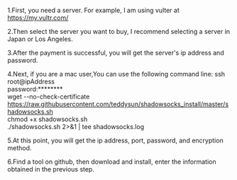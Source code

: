 1.First, you need a server. For example, I am using vulter at https://my.vultr.com/

2.Then select the server you want to buy, I recommend selecting a server in Japan or Los Angeles.

3.After the payment is successful, you will get the server's ip address and password.

4.Next, if you are a mac user,You can use the following command line:
  ssh root@ipAddress <br/>
  password:******** <br/>
  wget --no-check-certificate https://raw.githubusercontent.com/teddysun/shadowsocks_install/master/shadowsocks.sh <br/>
  chmod +x shadowsocks.sh <br/>
  ./shadowsocks.sh 2>&1 | tee shadowsocks.log <br/>
 
 5.At this point, you will get the ip address, port, password, and encryption method.
 
 6.Find a tool on github, then download and install, enter the information obtained in the previous step.
